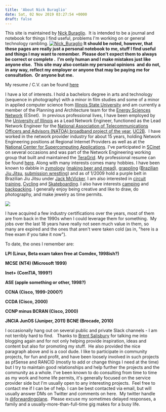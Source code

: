 ```yaml
---
title: 'About Nick Buraglio'
date: Sat, 02 Nov 2019 03:27:54 +0000
draft: false
---
```


This site is maintained by [Nick Buraglio](http://linkedin.com/in/buraglio/).  It is intended to be a journal and notebook for things I find useful, problems I'm working on or general technology rambling. [![Nick_Buraglio](https://www.forwardingplane.net/wp-content/uploads/2012/11/Nick_Buraglio.jpg)](https://www.forwardingplane.net/wp-content/uploads/2012/11/Nick_Buraglio.jpg) **It should be noted, however, that these pages are really just a personal notebook to me, stuff I find useful and things I may want to remember.  Please don't expect them to always be correct or complete .  I'm only human and I make mistakes just like anyone else.  This site may also contain my personal opinions  and do not, in any way, reflect my employer or anyone that may be paying me for consultation.  Or anyone but me.**

My resume / C.V. can be found [here](https://drive.google.com/open?id=1bpYbEtUHWGbmEvGK6IicNjJ1E5DUgrLA)

I have a lot of interests. I hold a bachelors degree in arts and technology (sequence in photography) with a minor in film studies and some of a minor in applied computer science from [Illinois State University](https://ilstu.edu/) and am currently a member of the Planning and Architecture team for the [Energy Sciences Network](https://www.es.net) (ESnet).  In previous professional lives, I have been employed by the [University of Illinois](https://www.illinois.edu/) as a Lead Network Engineer, functioned as the Lead Network Engineer for the [National Association of Telecommunications Officers and Advisors (NATOA) broadband project of the year](http://uc2b.net/2012/09/13/uc2b-awarded-national-association-of-telecommunications-officers-and-advisors-natoa-2012-community-broadband-project-of-the-year/), [UC2B](http://uc2b.net/).  I have worked in the network provider industry for about 15 years, holding Network Engineering positions at Regional Internet Providers as well as at the [National Center for Supercomputing Applications](https://www.ncsa.uiuc.edu/). I've participated in [SCinet](https://scinet.supercomp.org/) on several occasions and was part of the Network Engineering working group that built and maintained the [TeraGrid](https://www.teragrid.org/). My professional resume can be found [here](http://buraglio.com/nick/resume). Along with many interests comes many hobbies. I have been known to dabble in [zymology](http://en.wikipedia.org/wiki/Zymurgist) ([making beer and mead](http://buraglio.com/nick/category/beer/recipe)), [grappling](http://en.wikipedia.org/wiki/Grappling) ([Brazilian Jiu Jitsu](http://en.wikipedia.org/wiki/Brazilian_Jiu_Jitsu), [submission wrestling](http://en.wikipedia.org/wiki/Submission_wrestling)) and as of 1/2009 hold a purple belt in Brazilian Jiu Jitsu under [Jack McVicker](http://en.wikipedia.org/wiki/Submission_wrestling). I am also interested in [circuit training](http://en.wikipedia.org/wiki/Circuit_training),
[Cycling](http://en.wikipedia.org/wiki/Cycling) and [Skateboarding](http://en.wikipedia.org/wiki/Skateboarding). I also have interests [camping](http://en.wikipedia.org/wiki/Camping) and [backpacking](http://en.wikipedia.org/wiki/Backpacking_(wilderness)).
I generally enjoy being creative and like to draw, do photography, and make jewelry as time permits.

[![](httpis://farm5.static.flickr.com/4101/4905501229_694a8701b7.jpg)](https://farm5.static.flickr.com/4101/4905501229_694a8701b7.jpg)

I have acquired a few industry certifications over the years, most of them are from back in the 1990s when I could leverage them for something.  My jobs over the last 18 years have really not seen much value in them, so many are expired and the ones that aren't were taken cold (as in, "here is a free exam if you take it now").

To date, the ones I remember are:

**LPI (Linux, Beta exam taken free at Comdex, 1998ish?)**

**MCSE (NT4) (Microsoft 1999)**

**Inet+ (ComTIA, 1999?)**

**ASE (apple something or other, 1998?)**

**CCNA (Cisco, 1999-2000?)**

**CCDA (Cisco, 2000)**

**CCNP minus BCRAN (Cisco, 2000)**

**JNCIA JunOS (Juniper, 2011)** **BCNE (Brocade, 2010)**

I occasionally hang out on several public and private Slack channels - I am not terribly hard to find.  
Thanks to [Brent Salisbury](http://www.networkstatic.net) for talking me into blogging again and for not only helping provide inspiration, ideas and content but also for promoting my stuff.  He also provided the nice paragraph above and is a cool dude. I like to participate in community projects, for fun and profit, and have been loosely involved in such projects as pfSense and RANCID (mostly to add or change things I need at the time) but I try to maintain good relationships and help further the projects and the community as a whole. I've been known to do consulting from time to time as my work and home life permits, it's generally focused on the service provider side but I'm usually open to any interesting projects.  Feel free to contact me if I can be of help. I can be best contacted via email, but will usually answer DMs on Twitter and comments on here.  My twitter handle is [@forwardingplane](http://www.twitter.com/forwardingplane).  Please excuse my sometimes delayed responses, a family and a usually-more-than-full-time gig makes for a busy life.
